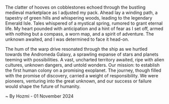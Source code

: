 
The clatter of hooves on cobblestones echoed through the bustling medieval marketplace as I adjusted my pack. Ahead lay a winding path, a tapestry of green hills and whispering woods, leading to the legendary Emerald Isle. Tales whispered of a mystical spring, rumored to grant eternal life. My heart pounded with anticipation and a hint of fear as I set off, armed with nothing but a compass, a worn map, and a spirit of adventure. The unknown awaited, and I was determined to face it head-on.

The hum of the warp drive resonated through the ship as we hurtled towards the Andromeda Galaxy, a sprawling expanse of stars and planets teeming with possibilities.  A vast, uncharted territory awaited, ripe with alien cultures, unknown dangers, and untold wonders. Our mission: to establish the first human colony on a promising exoplanet.  The journey, though filled with the promise of discovery, carried a weight of responsibility. We were pioneers, venturing into the great unknown, and our success or failure would shape the future of humanity. 

~ By Hozmi - 01 November 2024
